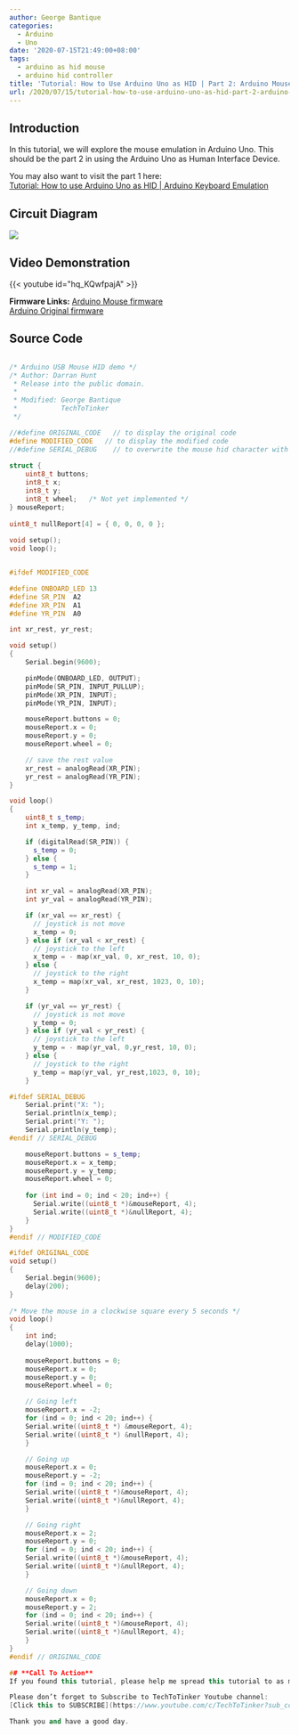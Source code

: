 ```yaml
---
author: George Bantique
categories:
  - Arduino
  - Uno
date: '2020-07-15T21:49:00+08:00'
tags:
  - arduino as hid mouse
  - arduino hid controller
title: 'Tutorial: How to Use Arduino Uno as HID | Part 2: Arduino Mouse Emulation'
url: /2020/07/15/tutorial-how-to-use-arduino-uno-as-hid-part-2-arduino-mouse-emulation/
---
```


## **Introduction**
In this tutorial, we will explore the mouse emulation in Arduino Uno. This should be the part 2 in using the Arduino Uno as Human Interface Device.

You may also want to visit the part 1 here:  
[Tutorial: How to use Arduino Uno as HID | Arduino Keyboard Emulation](https://techtotinker.blogspot.com/2020/07/tutorial-how-to-use-arduino-uno-as-hid.html)

## **Circuit Diagram**
[![](https://1.bp.blogspot.com/-WyL_U__2_FI/Xw8IJoWbEkI/AAAAAAAAANE/5UFliK1Ve78lYOaEYuZCqQDRnpXKK-T3gCLcBGAsYHQ/s400/Arduino-HID-mouse.png)](https://1.bp.blogspot.com/-WyL_U__2_FI/Xw8IJoWbEkI/AAAAAAAAANE/5UFliK1Ve78lYOaEYuZCqQDRnpXKK-T3gCLcBGAsYHQ/s1600/Arduino-HID-mouse.png)

## **Video Demonstration**
{{< youtube id="hq_KQwfpajA" >}}

**Firmware Links:**
[Arduino Mouse firmware](https://drive.google.com/file/d/1p2j_xAIBPsN76k7pFZb6iK_RU_AKrEP7/view?usp=sharing)  
[Arduino Original firmware](https://drive.google.com/file/d/1Xs2ADXVjBxxyRpavzPLE5NW-zOCYorf0/view?usp=sharing)

## **Source Code**
```cpp { lineNos="true" wrap="true" }

/* Arduino USB Mouse HID demo */
/* Author: Darran Hunt
 * Release into the public domain.
 * 
 * Modified: George Bantique
 *           TechToTinker
 */

//#define ORIGINAL_CODE   // to display the original code
#define MODIFIED_CODE   // to display the modified code
//#define SERIAL_DEBUG    // to overwrite the mouse hid character with printable character
 
struct {
    uint8_t buttons;
    int8_t x;
    int8_t y;
    int8_t wheel;   /* Not yet implemented */
} mouseReport;
 
uint8_t nullReport[4] = { 0, 0, 0, 0 };
 
void setup();
void loop();


#ifdef MODIFIED_CODE

#define ONBOARD_LED 13
#define SR_PIN  A2
#define XR_PIN  A1
#define YR_PIN  A0

int xr_rest, yr_rest;

void setup()
{
    Serial.begin(9600);

    pinMode(ONBOARD_LED, OUTPUT);
    pinMode(SR_PIN, INPUT_PULLUP);
    pinMode(XR_PIN, INPUT);
    pinMode(YR_PIN, INPUT);

    mouseReport.buttons = 0;
    mouseReport.x = 0;
    mouseReport.y = 0;
    mouseReport.wheel = 0;

    // save the rest value
    xr_rest = analogRead(XR_PIN);
    yr_rest = analogRead(YR_PIN);
}

void loop()
{
    uint8_t s_temp;
    int x_temp, y_temp, ind;

    if (digitalRead(SR_PIN)) {
      s_temp = 0;
    } else {
      s_temp = 1;
    }

    int xr_val = analogRead(XR_PIN);
    int yr_val = analogRead(YR_PIN);

    if (xr_val == xr_rest) {
      // joystick is not move
      x_temp = 0;
    } else if (xr_val < xr_rest) {
      // joystick to the left
      x_temp = - map(xr_val, 0, xr_rest, 10, 0);
    } else {
      // joystick to the right
      x_temp = map(xr_val, xr_rest, 1023, 0, 10);
    }

    if (yr_val == yr_rest) {
      // joystick is not move
      y_temp = 0;
    } else if (yr_val < yr_rest) {
      // joystick to the left
      y_temp = - map(yr_val, 0,yr_rest, 10, 0);
    } else {
      // joystick to the right
      y_temp = map(yr_val, yr_rest,1023, 0, 10);
    }

#ifdef SERIAL_DEBUG
    Serial.print("X: ");
    Serial.println(x_temp);
    Serial.print("Y: ");
    Serial.println(y_temp);    
#endif // SERIAL_DEBUG

    mouseReport.buttons = s_temp;
    mouseReport.x = x_temp;
    mouseReport.y = y_temp;
    mouseReport.wheel = 0;
    
    for (int ind = 0; ind < 20; ind++) {
      Serial.write((uint8_t *)&mouseReport, 4);
      Serial.write((uint8_t *)&nullReport, 4);
    }
}
#endif // MODIFIED_CODE

#ifdef ORIGINAL_CODE
void setup()
{
    Serial.begin(9600);
    delay(200);
}
 
/* Move the mouse in a clockwise square every 5 seconds */
void loop()
{
    int ind;
    delay(1000);
 
    mouseReport.buttons = 0;
    mouseReport.x = 0;
    mouseReport.y = 0;
    mouseReport.wheel = 0;

    // Going left
    mouseReport.x = -2;
    for (ind = 0; ind < 20; ind++) {
    Serial.write((uint8_t *) &mouseReport, 4);
    Serial.write((uint8_t *) &nullReport, 4);
    }

    // Going up
    mouseReport.x = 0;
    mouseReport.y = -2;
    for (ind = 0; ind < 20; ind++) {
    Serial.write((uint8_t *)&mouseReport, 4);
    Serial.write((uint8_t *)&nullReport, 4);
    }

    // Going right
    mouseReport.x = 2;
    mouseReport.y = 0;
    for (ind = 0; ind < 20; ind++) {
    Serial.write((uint8_t *)&mouseReport, 4);
    Serial.write((uint8_t *)&nullReport, 4);
    }

    // Going down
    mouseReport.x = 0;
    mouseReport.y = 2;
    for (ind = 0; ind < 20; ind++) {
    Serial.write((uint8_t *)&mouseReport, 4);
    Serial.write((uint8_t *)&nullReport, 4);
    }
}
#endif // ORIGINAL_CODE

## **Call To Action**
If you found this tutorial, please help me spread this tutorial to as many as possible so that it could help and inspire others.

Please don’t forget to Subscribe to TechToTinker Youtube channel:  
[Click this to SUBSCRIBE](https://www.youtube.com/c/TechToTinker?sub_confirmation=1)

Thank you and have a good day.
